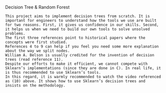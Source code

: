 Decision Tree & Random Forest


    This project aims to implement decision trees from scratch. It is important for engineers to understand how the tools we use are built for two reasons. First, it gives us confidence in our skills. Second, it helps us when we need to build our own tools to solve unsolved problems.
    The first three references point to historical papers where the concepts were first studied.
    References 4 to 9 can help if you feel you need some more explanation about the way we split nodes.
    William A. Belson is usually credited for the invention of decision trees (read reference 11).
    Despite our efforts to make it efficient, we cannot compete with Sklearn’s implementations (since they are done in C). In real life, it is thus recommended to use Sklearn’s tools.
    In this regard, it is warmly recommended to watch the video referenced as (10) above. It shows how to use Sklearn’s decision trees and insists on the methodology.
